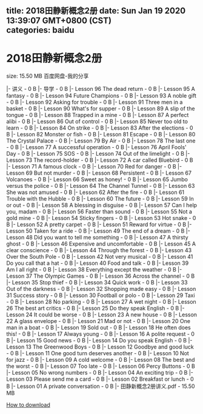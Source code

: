 
title: 2018田静新概念2册
date: Sun Jan 19 2020 13:39:07 GMT+0800 (CST)    
categories: baidu
---

# 2018田静新概念2册
size: 15.50 MB
 百度网盘-我的分享
 
|- 讲义 - 0 B
|- 导学 - 0 B
|- Lesson 96 The dead return - 0 B
|- Lesson 95 A fantasy - 0 B
|- Lesson 94 Future Champions - 0 B
|- Lesson 93 A noble gift - 0 B
|- Lesson 92 Asking for trouble - 0 B
|- Lesson 91 Three men in a basket - 0 B
|- Lesson 90 What's for supper - 0 B
|- Lesson 89 A slip of the tongue - 0 B
|- Lesson 88 Trapped in a mine - 0 B
|- Lesson 87 A perfect alibi - 0 B
|- Lesson 86 Out of control - 0 B
|- Lesson 85 Never too old to learn - 0 B
|- Lesson 84 On strike - 0 B
|- Lesson 83 After the elections - 0 B
|- Lesson 82 Monster or fish - 0 B
|- Lesson 81 Escape - 0 B
|- Lesson 80 The Crystal Palace - 0 B
|- Lesson 79 By Air - 0 B
|- Lesson 78 The last one - 0 B
|- Lesson 77 A successful operation - 0 B
|- Lesson 76 April Fools' Day - 0 B
|- Lesson 75 SOS - 0 B
|- Lesson 74 Out of the limelight - 0 B
|- Lesson 73 The record-holder - 0 B
|- Lesson 72 A car called Bluebird - 0 B
|- Lesson 71 A famous clock - 0 B
|- Lesson 70 Red for danger - 0 B
|- Lesson 69 But not murder - 0 B
|- Lesson 68 Persistent - 0 B
|- Lesson 67 Volcanoes - 0 B
|- Lesson 66 Sweet as honey! - 0 B
|- Lesson 65 Jumbo versus the police - 0 B
|- Lesson 64 The Channel Tunnel - 0 B
|- Lesson 63 She was not amused - 0 B
|- Lesson 62 After the fire - 0 B
|- Lesson 61 Trouble with the Hubble - 0 B
|- Lesson 60 The future - 0 B
|- Lesson 59 In or out - 0 B
|- Lesson 58 A blessing in disguise - 0 B
|- Lesson 57 Can I help you, madam - 0 B
|- Lesson 56 Faster than sound - 0 B
|- Lesson 55 Not a gold mine - 0 B
|- Lesson 54 Sticky fingers - 0 B
|- Lesson 53 Hot snake - 0 B
|- Lesson 52 A pretty carpet - 0 B
|- Lesson 51 Reward for virtue - 0 B
|- Lesson 50 Taken for a ride - 0 B
|- Lesson 49 The end of a dream - 0 B
|- Lesson 48 Did you want to tell me something - 0 B
|- Lesson 47 A thirsty ghost - 0 B
|- Lesson 46 Expensive and uncomfortable - 0 B
|- Lesson 45 A clear conscience - 0 B
|- Lesson 44 Through the forest - 0 B
|- Lesson 43 Over the South Pole - 0 B
|- Lesson 42 Not very musical - 0 B
|- Lesson 41 Do you call that a hat - 0 B
|- Lesson 40 Food and talk - 0 B
|- Lesson 39 Am I all right - 0 B
|- Lesson 38 Everything except the weather - 0 B
|- Lesson 37 The Olympic Games - 0 B
|- Lesson 36 Across the channel - 0 B
|- Lesson 35 Stop thief - 0 B
|- Lesson 34 Quick work - 0 B
|- Lesson 33 Out of the darkness - 0 B
|- Lesson 32 Shopping made easy - 0 B
|- Lesson 31 Success story - 0 B
|- Lesson 30 Football or polo - 0 B
|- Lesson 29 Taxi - 0 B
|- Lesson 28 No parking - 0 B
|- Lesson 27 A wet night - 0 B
|- Lesson 26 The best art critics - 0 B
|- Lesson 25 Do they speak English - 0 B
|- Lesson 24 It could be worse - 0 B
|- Lesson 23 A new house - 0 B
|- Lesson 22 A glass envelope - 0 B
|- Lesson 21 Mad or not - 0 B
|- Lesson 20 One man in a boat - 0 B
|- Lesson 19 Sold out - 0 B
|- Lesson 18 He often does this! - 0 B
|- Lesson 17 Always young - 0 B
|- Lesson 16 A polite request - 0 B
|- Lesson 15 Good news - 0 B
|- Lesson 14 Do you speak English - 0 B
|- Lesson 13 The Greenwood Boys - 0 B
|- Lesson 12 Goodbye and good luck - 0 B
|- Lesson 11 One good turn deserves another - 0 B
|- Lesson 10 Not for jazz - 0 B
|- Lesson 09 A cold welcome - 0 B
|- Lesson 08 The best and the worst - 0 B
|- Lesson 07 Too late - 0 B
|- Lesson 06 Percy Buttons - 0 B
|- Lesson 05 No wrong numbers - 0 B
|- Lesson 04 An exciting trip - 0 B
|- Lesson 03 Please send me a card - 0 B
|- Lesson 02 Breakfast or lunch - 0 B
|- Lesson 01 A private conversation - 0 B
|- 田静新概念2册讲义.pdf - 15.50 MB

[How to download](https://bpcam.bemobtrk.com/go/2ceec3aa-1ca2-46d6-b9ff-aaa5c184517c?jno=2542)